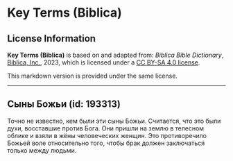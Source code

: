 # Key Terms (Biblica)

## License Information

**Key Terms (Biblica)** is based on and adapted from: _Biblica Bible Dictionary_, [Biblica, Inc.](https://www.biblica.com/), 2023, which is licensed under a [CC BY-SA 4.0 license](https://creativecommons.org/licenses/by-sa/4.0/legalcode.en).

This markdown version is provided under the same license.



--------------------------------

## Сыны Божьи (id: 193313)

Точно не известно, кем были эти сыны Божьи. Считается, что это были духи, восставшие против Бога. Они пришли на землю в телесном облике и взяли в жёны человеческих женщин. Это противоречило Божьей воле относительно того, чтобы брак должен заключаться только между людьми. 


